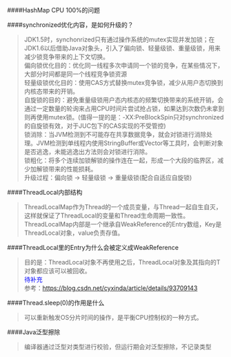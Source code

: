 ####HashMap CPU 100%的问题

####synchronized优化内容，是如何升级的？
> JDK1.5时，synchonrized只有通过操作系统的mutex实现并发加锁；在JDK1.6以后借助Java对象头，引入了偏向锁、轻量级锁、重量级锁，用来减少锁竞争带来的上下文切换。    
> 偏向锁优化目的：优化同一线程多次申请同一个锁的竞争，在某些情况下，大部分时间都是同一个线程竞争锁资源    
> 轻量级锁优化目的：使用CAS方式替换mutex竞争锁，减少从用户态切换到内核态带来的开销。  
> 自旋锁的目的：避免重量级锁用户态内核态的频繁切换带来的系统开销，会通过一定数量的轮询来占用CPU时间片尝试抢占锁，如果达到次数仍未拿到则再使用mutex锁。(值得一提的是：-XX:PreBlockSpin只对synchronized的自旋锁有效，对于JUC包下的CAS实现的不受管控)  
> 锁消除：当JVM检测到不可能存在共享数据竞争，就会对锁进行消除处理。JVM检测到单线程内使用StringBuffer或Vector等工具时，会判断对象是否逃逸，未能逃逸出方法则会对锁进行消除。  
> 锁粗化：将多个连续加锁解锁的操作连在一起，形成一个大段的临界区，减少加解锁带来的性能损耗。  
> 升级过程：偏向锁 -> 轻量级锁 -> 重量级锁(配合自适应自旋锁)   

####ThreadLocal内部结构
> ThreadLocalMap作为Thread的一个成员变量，与Thread一起自生自灭，这样就保证了ThreadLocal的变量和Thread生命周期一致性。  
> ThreadLocalMap内部是一个继承自WeakReference的Entry数组，Key是ThreadLocal对象，value负责存值。

####ThreadLocal里的Entry为什么会被定义成WeakReference
> 目的是：ThreadLocal对象不再使用之后，ThreadLocal对象及其指向的T对象都应该可以被回收。  
> <font color="blue">待补充</font>  
> 参考：https://blog.csdn.net/cyxinda/article/details/93709143

####Thread.sleep(0)的作用是什么
> 可以重新触发OS分片时间的操作，是平衡CPU控制权的一种方式。

####Java泛型擦除
> 编译器通过泛型对类型进行校验，但运行期会对泛型擦除，不记录类型
